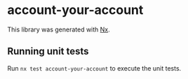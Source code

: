 # account-your-account

This library was generated with [Nx](https://nx.dev).

## Running unit tests

Run `nx test account-your-account` to execute the unit tests.

